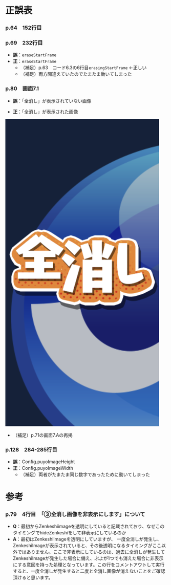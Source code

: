 # 正誤表

<!-- 
### p.　行目
- **誤**：
- **正**：
  - （補足）
![](./images/.png)

-->


### p.64　152行目
### p.69　232行目

- **誤**：`eraseStartFrame`
- **正**：`eraseStartFrame`
  - （補足）p.63　コード6.3の6行目`erasingStartFrame` ←正しい
  - （補足）両方間違えていたのでたまたま動いてしまった


### p.80　画面7.1

- **誤**：「全消し」が表示されていない画像
<!-- ![画面7.1-誤](./images/p075-c07_2.png) -->

- **正**：「全消し」が表示された画像

![画面7.1-正](./images/p080-s07-01.png)

  - （補足）p.71の画面7.Aの再掲


### p.128　284-285行目
- **誤**：Config.puyoImageHeight
- **正**：Config.puyoImageWidth
  - （補足）両者がたまたま同じ数字であったために動いてしまった



# 参考

### p.79　4行目　「③全消し画像を非表示にします」について
- **Q**：最初からZenkeshiimageを透明にしていると記載されており、なぜこのタイミングでhideZenkeshiをして非表示にしているのか
- **A**：最初はZenkeshiImageを透明にしていますが、 一度全消しが発生し、ZenkeshiImageが表示されていると、その後透明になるタイミングがここ以外ではありません。ここで非表示にしているのは、過去に全消しが発生してZenkeshiImageが発生した場合に備え、ぷよが1つでも消えた場合に非表示にする意図を持った処理となっています。この行をコメントアウトして実行すると、一度全消しが発生すると二度と全消し画像が消えないことをご確認頂けると思います。

